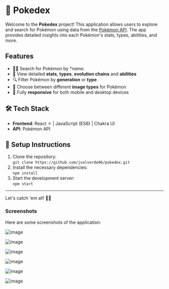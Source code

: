 # 🐾 Pokedex

Welcome to the **Pokedex** project! This application allows users to explore and search for Pokémon using data from the [Pokémon API](https://pokeapi.co/). The app provides detailed insights into each Pokémon's stats, types, abilities, and more.

## Features
- 🧑‍💻 Search for Pokémon by **name*.
- 🎨 View detailed **stats**, **types**, **evolution chains** and **abilities**
- 🔍 Filter Pokémon by **generation** or **type**
- 📸 Choose between different **image types** for Pokémon
- 📱 Fully **responsive** for both mobile and desktop devices

## 🛠 Tech Stack
- **Frontend**: React ⚛️ | JavaScript (ES6) | Chakra UI
- **API**: Pokémon API  

## 🚀 Setup Instructions
1. Clone the repository:  
   `git clone https://github.com/jvalverde96/pokedex.git`
2. Install the necessary dependencies:  
   `npm install`
3. Start the development server:  
   `npm start`

---

Let's catch 'em all! 🐉✨

### Screenshots  
Here are some screenshots of the application:


![image](https://github.com/user-attachments/assets/5a56ad22-fe97-4824-ac53-ec3137c77e71)

![image](https://github.com/user-attachments/assets/f64dcd45-7e0e-4ade-a625-c1719a0adf63)

![image](https://github.com/user-attachments/assets/abf851a1-8864-4f1d-8a56-2dd20c32b498)

![image](https://github.com/user-attachments/assets/7b839fa8-e595-4def-9af8-1e95e5f90519)

![image](https://github.com/user-attachments/assets/26a81b62-6b36-4705-ae8b-c39014b5576b)

![image](https://github.com/user-attachments/assets/375c63c1-72b6-4bf9-8a08-9c4791f8ee1d)





